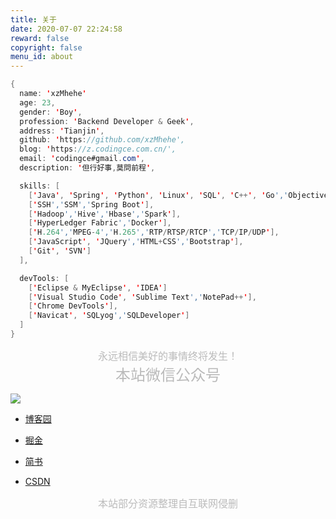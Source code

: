 ```yaml
---
title: 关于
date: 2020-07-07 22:24:58
reward: false
copyright: false
menu_id: about
---
```


```java
{
  name: 'xzMhehe'
  age: 23,
  gender: 'Boy',
  profession: 'Backend Developer & Geek',
  address: 'Tianjin',
  github: 'https://github.com/xzMhehe',
  blog: 'https://z.codingce.com.cn/',
  email: 'codingce#gmail.com',
  description: '但行好事,莫問前程',

  skills: [
    ['Java', 'Spring', 'Python', 'Linux', 'SQL', 'C++', 'Go','Objective-C'],
    ['SSH','SSM','Spring Boot'],
    ['Hadoop','Hive','Hbase','Spark'],
    ['HyperLedger Fabric','Docker'],
    ['H.264','MPEG-4','H.265','RTP/RTSP/RTCP','TCP/IP/UDP'],
    ['JavaScript', 'JQuery','HTML+CSS','Bootstrap'],
    ['Git', 'SVN']
  ],

  devTools: [
    ['Eclipse & MyEclipse', 'IDEA']
    ['Visual Studio Code', 'Sublime Text','NotePad++'],
    ['Chrome DevTools'],
    ['Navicat', 'SQLyog','SQLDeveloper']
  ]  
}
```

<center><font color=BBBBBB size=3>永远相信美好的事情终将发生！</font></center>

<center><font color=BBBBBB size=5>本站微信公众号</font></center>

![](https://cdn.jsdelivr.net/gh/xzMhehe/StaticFile_CDN/static/img/202108311552149.png)

- [博客园](https://www.cnblogs.com/mzdljgz/)

- [掘金](https://juejin.cn/user/131597127652312)

- [简书](https://www.jianshu.com/u/a22e10515f17)

- [CSDN](https://codingce.blog.csdn.net/)

<!-- 证书 -->
<!-- ![mark](https://s1.ax1x.com/2020/07/23/UL25p4.jpg) -->

<center><font color=BBBBBB size=3>本站部分资源整理自互联网侵删</font></center>